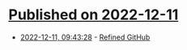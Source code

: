 # [Published on 2022-12-11](index.md)

* [2022-12-11, 09:43:28](https://news.ycombinator.com/item?id=33941714) - [Refined GitHub](https://github.com/refined-github/refined-github)
